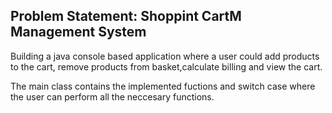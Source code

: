 ## Problem Statement: Shoppint CartM Management System

Building a java console based application where a user could add products to the cart,
remove products from basket,calculate billing and view the cart.


     

The main class contains the implemented fuctions and switch case where the user can perform all the neccesary functions.

